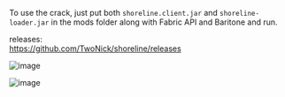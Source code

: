 To use the crack, just put both `shoreline.client.jar` and `shoreline-loader.jar` in the mods folder along with Fabric API and Baritone and run.

releases: <br>
https://github.com/TwoNick/shoreline/releases

![image](https://github.com/user-attachments/assets/098ca40a-eef0-4cd0-80e4-ca761898d031)

![image](https://github.com/user-attachments/assets/9873e694-0727-4b88-8386-ed145f87f4c3)
